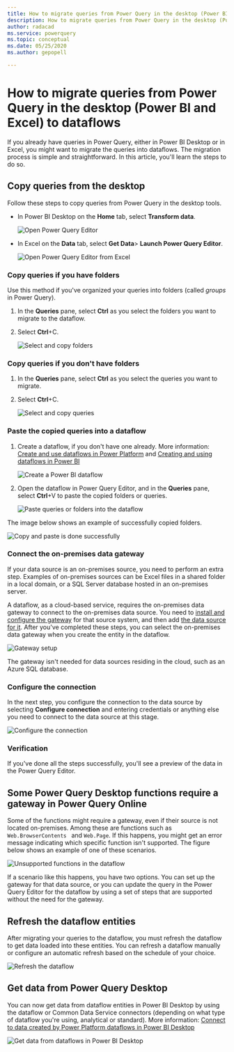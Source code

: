 ```yaml
---
title: How to migrate queries from Power Query in the desktop (Power BI and Excel) to dataflows
description: How to migrate queries from Power Query in the desktop (Power BI and Excel) to dataflows
author: radacad
ms.service: powerquery
ms.topic: conceptual
ms.date: 05/25/2020
ms.author: gepopell

---
```

# How to migrate queries from Power Query in the desktop (Power BI and Excel) to dataflows

If you already have queries in Power Query, either in Power BI Desktop or in Excel, you might want to migrate the queries into dataflows. The migration process is simple and straightforward. In this article, you'll learn the steps to do so.
<!--The distribution between H2s and H3s was confusing to me. If "Copy queries" is going to be the first H2, the stuff about folders needs to be demoted and folded under the first H2. This structure of this section could use a bit more massaging.-->
## Copy queries from the desktop

Follow these steps to copy queries from Power Query in the desktop tools.

- In Power BI Desktop on the **Home** tab, select **Transform data**.

  ![Open Power Query Editor](media/OpeningPowerQueryEditor.png)

- In Excel on the **Data** tab, select **Get Data**> **Launch Power Query Editor**.

  ![Open Power Query Editor from Excel](media/LaunchQueryEditorfromExcel.png)

### Copy queries if you have folders

Use this method if you've organized your queries into folders (called *groups* in Power Query).

1. In the **Queries** pane, select **Ctrl** as you select the folders you want to migrate to the dataflow.<!--Via Writing Style Guide.-->
2. Select **Ctrl**+C.

   ![Select and copy folders](media/SelectFolders.png)

### Copy queries if you don't have folders

1. In the **Queries** pane, select **Ctrl** as you select the queries you want to migrate.
1. Select **Ctrl**+C.

   ![Select and copy queries](media/SelectQueries.png)

### Paste the copied queries into a dataflow

1. Create a dataflow, if you don't have one already. More information: [Create and use dataflows in Power Platform](https://docs.microsoft.com/data-integration/dataflows/dataflows-integration-overview) and [Creating and using dataflows in Power BI](https://docs.microsoft.com/power-bi/service-dataflows-create-use)<!--It would be better to state this in the beginning of the article; "More information" links aren't meant to go in the middle of procedures.-->

   ![Create a Power BI dataflow](media/CreatePBIDataflow.png)

2. Open the dataflow in Power Query Editor, and in the **Queries** pane, select **Ctrl**+V to paste the copied folders or queries.<!--Edit okay? It seemed like we skipped some steps.-->

   ![Paste queries or folders into the dataflow](media/PasteInDataflow.png)

The image below shows an example of successfully copied folders.
<!--Are you sure this image is necessary?-->
![Copy and paste is done successfully](media/CopiedSuccessfully.png)

### Connect the on-premises data gateway

If your data source is an on-premises source, you need to perform an extra step. Examples of on-premises sources can be Excel files in a shared folder in a local domain, or a SQL Server database hosted in an on-premises server.

A dataflow, as a cloud-based service, requires the on-premises data gateway to connect to the on-premises data source. You need to [install and configure the gateway](https://docs.microsoft.com/data-integration/gateway/service-gateway-install) for that source system, and then add [the data source for it](https://docs.microsoft.com/data-integration/gateway/service-gateway-manage). After you've completed these steps, you can select the on-premises data gateway when you create the entity in the dataflow.

![Gateway setup](media/SetupGatewayForCopiedQuery.png)

The gateway isn't needed for data sources residing in the cloud, such as an Azure SQL database.

### Configure the connection

In the next step, you configure the connection to the data source by selecting **Configure connection** and entering credentials or anything else you need to connect to the data source at this stage.

![Configure the connection](media/ConfigureConnection.png)

### Verification

If you've done all the steps successfully, you'll see a preview of the data in the Power Query Editor.<!--Here might be a good place to link to troubleshooting information. Writing Style Guide says "Don't use should to indicate probability," and because this sentence opens with a condition I think it's okay to say "you'll see." You certainly wouldn't want to say "you might see a preview...".-->

## Some Power Query Desktop functions require a gateway in Power Query Online

Some of the functions might require a gateway, even if their source is not located on-premises. Among these are functions such as `Web.BrowserContents ` and `Web.Page`. If this happens, you might get an error message indicating which specific function isn't supported. The figure below shows an example of one of these scenarios.

![Unsupported functions in the dataflow](media/MigrateToDataflowError.png)

If a scenario like this happens, you have two options. You can set up the gateway for that data source, or you can update the query in the Power Query Editor for the dataflow by using a set of steps that are supported without the need for the gateway.<!--Definitely seems that you'd want a link here, but the troubleshooting-dataflow-issues-connection-to-the-data-source.md article actually has less information than this paragraph does. So I'm not sure what to suggest.-->

## Refresh the dataflow entities

After migrating your queries to the dataflow, you must refresh the dataflow to get data loaded into these entities. You can refresh a dataflow manually or configure an automatic refresh based on the schedule of your choice.

![Refresh the dataflow](media/scheduleRefresh.png)

## Get data from Power Query Desktop

You can now get data from dataflow entities in Power BI Desktop by using the dataflow<!-- Should this be "Power Platform dataflows connector"?--> or Common Data Service connectors (depending on what type of dataflow you're using, analytical or standard). More information: [Connect to data created by Power Platform dataflows in Power BI Desktop](https://docs.microsoft.com/power-bi/desktop-connect-dataflows)


![Get data from dataflows in Power BI Desktop](media/GetDatafromDataflow.png)

